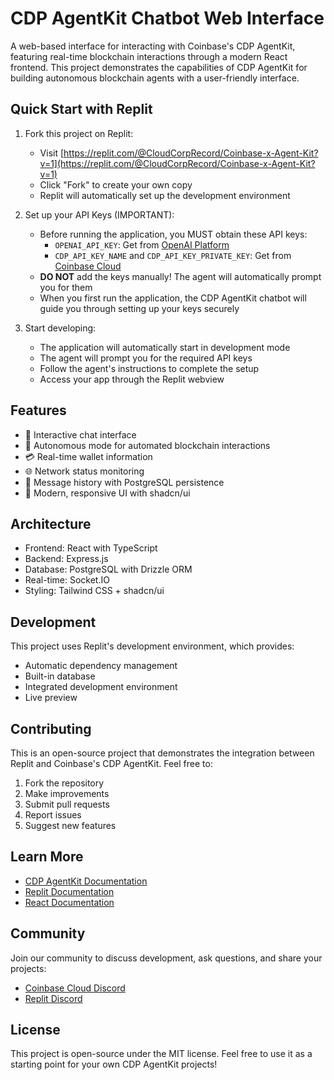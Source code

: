 # CDP AgentKit Chatbot Web Interface

A web-based interface for interacting with Coinbase's CDP AgentKit, featuring real-time blockchain interactions through a modern React frontend. This project demonstrates the capabilities of CDP AgentKit for building autonomous blockchain agents with a user-friendly interface.

## Quick Start with Replit

1. Fork this project on Replit:
   - Visit [https://replit.com/@CloudCorpRecord/Coinbase-x-Agent-Kit?v=1](https://replit.com/@CloudCorpRecord/Coinbase-x-Agent-Kit?v=1)
   - Click "Fork" to create your own copy
   - Replit will automatically set up the development environment

2. Set up your API Keys (IMPORTANT):
   - Before running the application, you MUST obtain these API keys:
     - `OPENAI_API_KEY`: Get from [OpenAI Platform](https://platform.openai.com)
     - `CDP_API_KEY_NAME` and `CDP_API_KEY_PRIVATE_KEY`: Get from [Coinbase Cloud](https://cloud.coinbase.com)
   - **DO NOT** add the keys manually! The agent will automatically prompt you for them
   - When you first run the application, the CDP AgentKit chatbot will guide you through setting up your keys securely

3. Start developing:
   - The application will automatically start in development mode
   - The agent will prompt you for the required API keys
   - Follow the agent's instructions to complete the setup
   - Access your app through the Replit webview

## Features

- 💬 Interactive chat interface
- 🤖 Autonomous mode for automated blockchain interactions
- 💳 Real-time wallet information
- 🌐 Network status monitoring
- 📝 Message history with PostgreSQL persistence
- 🎨 Modern, responsive UI with shadcn/ui

## Architecture

- Frontend: React with TypeScript
- Backend: Express.js
- Database: PostgreSQL with Drizzle ORM
- Real-time: Socket.IO
- Styling: Tailwind CSS + shadcn/ui

## Development

This project uses Replit's development environment, which provides:
- Automatic dependency management
- Built-in database
- Integrated development environment
- Live preview

## Contributing

This is an open-source project that demonstrates the integration between Replit and Coinbase's CDP AgentKit. Feel free to:
1. Fork the repository
2. Make improvements
3. Submit pull requests
4. Report issues
5. Suggest new features

## Learn More

- [CDP AgentKit Documentation](https://docs.cdp.coinbase.com)
- [Replit Documentation](https://docs.replit.com)
- [React Documentation](https://react.dev)

## Community

Join our community to discuss development, ask questions, and share your projects:
- [Coinbase Cloud Discord](https://discord.gg/coinbasecloud)
- [Replit Discord](https://discord.gg/replit)

## License

This project is open-source under the MIT license. Feel free to use it as a starting point for your own CDP AgentKit projects!
